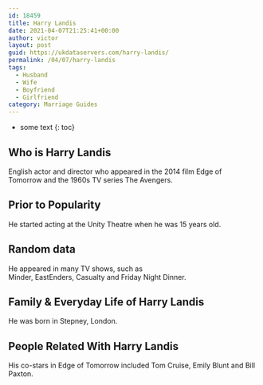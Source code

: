 ```yaml
---
id: 18459
title: Harry Landis
date: 2021-04-07T21:25:41+00:00
author: victor
layout: post
guid: https://ukdataservers.com/harry-landis/
permalink: /04/07/harry-landis
tags:
  - Husband
  - Wife
  - Boyfriend
  - Girlfriend
category: Marriage Guides
---
```


* some text
{: toc}


## Who is Harry Landis



English actor and director who appeared in the 2014 film Edge of Tomorrow and the 1960s TV series The Avengers.

                
                
                
## Prior to Popularity



He started acting at the Unity Theatre when he was 15 years old.

                
                
                
## Random data



He appeared in many TV shows, such as Minder, EastEnders, Casualty and Friday Night Dinner.

                
                
                
## Family & Everyday Life of Harry Landis



He was born in Stepney, London.

                
                
                
## People Related With Harry Landis



His co-stars in Edge of Tomorrow included Tom Cruise, Emily Blunt and Bill Paxton.

                
              
            
          
          
          